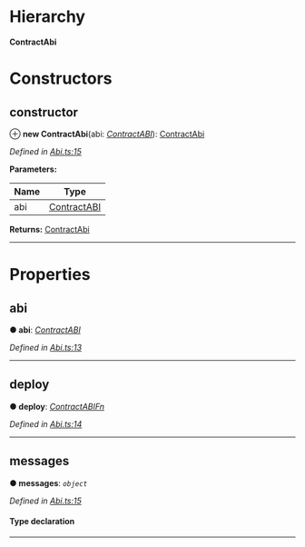 

# Hierarchy

**ContractAbi**

# Constructors

<a id="constructor"></a>

##  constructor

⊕ **new ContractAbi**(abi: *[ContractABI](../modules/_types_.md#contractabi)*): [ContractAbi](_abi_.contractabi.md)

*Defined in [Abi.ts:15](https://github.com/polkadot-js/api/blob/9d00dce/packages/api-contract/src/Abi.ts#L15)*

**Parameters:**

| Name | Type |
| ------ | ------ |
| abi | [ContractABI](../modules/_types_.md#contractabi) |

**Returns:** [ContractAbi](_abi_.contractabi.md)

___

# Properties

<a id="abi"></a>

##  abi

**● abi**: *[ContractABI](../modules/_types_.md#contractabi)*

*Defined in [Abi.ts:13](https://github.com/polkadot-js/api/blob/9d00dce/packages/api-contract/src/Abi.ts#L13)*

___
<a id="deploy"></a>

##  deploy

**● deploy**: *[ContractABIFn](../interfaces/_types_.contractabifn.md)*

*Defined in [Abi.ts:14](https://github.com/polkadot-js/api/blob/9d00dce/packages/api-contract/src/Abi.ts#L14)*

___
<a id="messages"></a>

##  messages

**● messages**: *`object`*

*Defined in [Abi.ts:15](https://github.com/polkadot-js/api/blob/9d00dce/packages/api-contract/src/Abi.ts#L15)*

#### Type declaration

[index: `string`]: [ContractABIFn](../interfaces/_types_.contractabifn.md)

___

